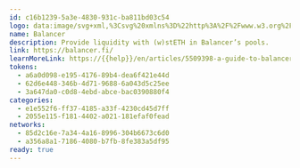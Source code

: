 ```yaml
---
id: c16b1239-5a3e-4830-931c-ba811bd03c54
logo: data:image/svg+xml,%3Csvg%20xmlns%3D%22http%3A%2F%2Fwww.w3.org%2F2000%2Fsvg%22%20viewBox%3D%220%200%201000%201000%22%3E%3Cg%20data-name%3D%22Layer%202%22%3E%3Cg%20data-name%3D%22Layer%201%22%3E%3Cpath%20d%3D%22M500%200c276.1%200%20500%20223.9%20500%20500s-223.9%20500-500%20500S0%20776.1%200%20500%20223.9%200%20500%200Z%22%20style%3D%22fill%3A%231e1e1e%3Bfill-rule%3Aevenodd%22%2F%3E%3Cpath%20d%3D%22M507.5%20709C347.6%20709%20218%20662.8%20218%20600.9c0-32.3%2035.3-61.4%2091.8-81.9%2044.1%2028.3%20118.1%2042.8%20202%2042.8%2081.9%200%20154.3-17.7%20198.8-44.8%2053.3%2020.3%2086.4%2048.6%2086.4%2079.8%200%2062-129.6%20112.2-289.5%20112.2Z%22%20data-name%3D%22SVGID%22%20style%3D%22fill%3A%23fff%22%2F%3E%3Cpath%20d%3D%22M509.2%20547.9c-121.2%200-219.5-38-219.5-84.9%200-26%2030.3-49.3%2077.8-64.8%2033.9%2017.7%2084.7%2029%20141.7%2029s107.8-11.3%20141.7-29c47.6%2015.6%2077.8%2038.8%2077.8%2064.8.1%2046.9-98.2%2084.9-219.5%2084.9Z%22%20data-name%3D%22SVGID%22%20style%3D%22fill%3A%23fff%22%2F%3E%3Cpath%20d%3D%22M508.4%20413.1c-93.7%200-169.7-31.4-169.7-70s76-70%20169.7-70%20169.7%2031.4%20169.7%2070-76%2070-169.7%2070Z%22%20data-name%3D%22SVGID%22%20style%3D%22fill%3A%23fff%22%2F%3E%3C%2Fg%3E%3C%2Fg%3E%3C%2Fsvg%3E
name: Balancer
description: Provide liquidity with (w)stETH in Balancer’s pools.
link: https://balancer.fi/
learnMoreLink: https://{{help}}/en/articles/5509398-a-guide-to-balancer-v2
tokens:
  - a6a0d098-e195-4176-89b4-dea6f421e44d
  - 62d6e448-346b-4d71-9688-6a043d5c25ee
  - 3a647da0-c0d8-4ebd-abce-bac0390880f4
categories:
  - e1e552f6-ff37-4185-a33f-4230cd45d7ff
  - 2055e115-f181-4402-a021-181efaf0fead
networks:
  - 85d2c16e-7a34-4a16-8996-304b6673c6d0
  - a356a8a1-7186-4080-b7fb-8fe383a5df95
ready: true
---
```

